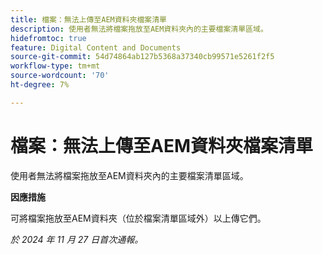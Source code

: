 ```yaml
---
title: 檔案：無法上傳至AEM資料夾檔案清單
description: 使用者無法將檔案拖放至AEM資料夾內的主要檔案清單區域。
hidefromtoc: true
feature: Digital Content and Documents
source-git-commit: 54d74864ab127b5368a37340cb99571e5261f2f5
workflow-type: tm+mt
source-wordcount: '70'
ht-degree: 7%

---
```


# 檔案：無法上傳至AEM資料夾檔案清單

使用者無法將檔案拖放至AEM資料夾內的主要檔案清單區域。

**因應措施**

可將檔案拖放至AEM資料夾（位於檔案清單區域外）以上傳它們。

_於 2024 年 11 月 27 日首次通報。_
